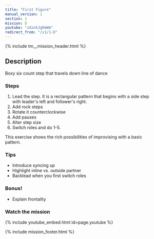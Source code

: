 ```yaml
---
title: "First Figure"
manual_version: 1
section: 1
mission: D
youtube: "zdznkJgRmWA"
redirect_from: "/v1/1-D"
---
```


{% include tm__mission_header.html %}

## Description

Boxy six count step that travels down line of dance

### Steps

1. Lead the step. It is a rectangular pattern that begins with a side step with leader's left and follower's right. 
2. Add rock steps
3. Rotate it counterclockwise
4. Add pauses
5. Alter step size
6. Switch roles and do 1-5. 

This exercise shows the rich possibilities of improvising with a basic pattern. 

### Tips

* Introduce syncing up
* Highlight inline vs. outside partner
* Backlead when you first switch roles

### Bonus!

* Explain frontality

### Watch the mission

{% include youtube_embed.html id=page.youtube %}

{% include mission_footer.html %}
